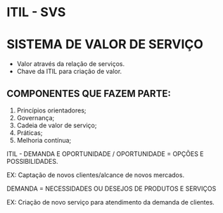 # ITIL - SVS

# SISTEMA DE VALOR DE SERVIÇO

- Valor através da relação de serviços.
- Chave da ITIL para criação de valor.

## COMPONENTES QUE FAZEM PARTE:

1. Princípios orientadores;
2. Governança;
3. Cadeia de valor de serviço;
4. Práticas;
5. Melhoria contínua;

ITIL -  DEMANDA E OPORTUNIDADE / OPORTUNIDADE = OPÇÕES E POSSIBILIDADES.

EX: Captação de novos clientes/alcance de novos mercados.

DEMANDA = NECESSIDADES OU DESEJOS DE PRODUTOS E SERVIÇOS

EX: Criação de novo serviço para atendimento da demanda de clientes.